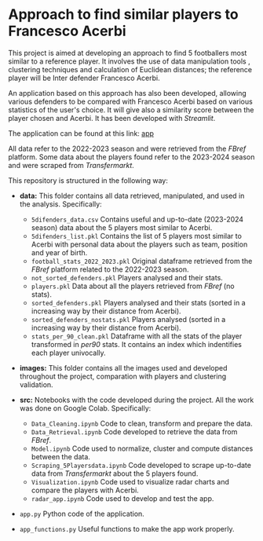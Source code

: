 # **Approach to find similar players to Francesco Acerbi**

This project is aimed at developing an approach to find 5 footballers most similar to a reference player. It involves the use of data manipulation tools , clustering techniques and calculation of Euclidean distances; the reference player will be Inter defender Francesco Acerbi.

An application based on this approach has also been developed, allowing various defenders to be compared with Francesco Acerbi based on various statistics of the user's choice. It will give also a similarity score between the player chosen and Acerbi. It has been developed with *Streamlit*.

The application can be found at this link: [app](https://footballerscomparationalgorithm-hz5y4di5t2uuawexugz3ws.streamlit.app/)

All data refer to the 2022-2023 season and were retrieved from the *FBref* platform.
Some data about the players found refer to the 2023-2024 season and were scraped from *Transfermarkt*.

This repository is structured in the following way:

- **data:** This folder contains all data retrieved, manipulated, and used in the analysis. Specifically:
  - `5difenders_data.csv` Contains useful and up-to-date (2023-2024 season) data about the 5 players most similar to Acerbi.
  - `5difenders_list.pkl` Contains the list of 5 players most similar to Acerbi with personal data about the players such as team, position and year of birth.
  - `football_stats_2022_2023.pkl` Original dataframe retrieved from the *FBref* platform related to the 2022-2023 season.
  - `not_sorted_defenders.pkl` Players analysed and their stats.
  - `players.pkl` Data about all the players retrieved from *FBref* (no stats).
  - `sorted_defenders.pkl` Players analysed and their stats (sorted in a increasing way by their distance from Acerbi).
  - `sorted_defenders_nostats.pkl` Players analysed (sorted in a increasing way by their distance from Acerbi).
  - `stats_per_90_clean.pkl` Dataframe with all the stats of the player transformed in *per90* stats. It contains an index which indentifies each player univocally.

- **images:** This folder contains all the images used and developed throughout the project, comparation with players and clustering validation.
- **src:** Notebooks with the code developed during the project. All the work was done on Google Colab. Specifically:
  - `Data_Cleaning.ipynb` Code to clean, transform and prepare the data.
  - `Data_Retrieval.ipynb` Code developed to retrieve the data from *FBref*.
  - `Model.ipynb` Code used to normalize, cluster and compute distances between the data.
  - `Scraping_5Playersdata.ipynb` Code developed to scrape up-to-date data from *Transfermarkt* about the 5 players found.
  - `Visualization.ipynb` Code used to visualize radar charts and compare the players with Acerbi.
  - `radar_app.ipynb` Code used to develop and test the app.
- `app.py` Python code of the application.
- `app_functions.py` Useful functions to make the app work properly.
